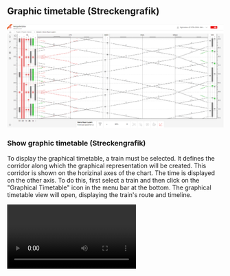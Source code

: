 ## Graphic timetable (Streckengrafik)

![Overview_Streckengrafik_Screenshot_002](./images/Overview_Streckengrafik_Screenshot_002.png)


### Show graphic timetable (Streckengrafik)

To display the graphical timetable, a train must be selected. It defines the corridor along which
the graphical representation will be created.
This corridor is shown on the horizinal axes of the chart. The time is displayed on the other axis.
To do this, first select a train and then click on the "Graphical Timetable" icon in the menu bar at
the bottom.
The graphical timetable view will open, displaying the train's route and timeline.

![Streckengrafik](./animated_images/2024-01-25-Project_Along_Trainrun_Streckengrafik.mp4)

